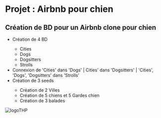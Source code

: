 
<h1>Projet : Airbnb pour chien</h1>

<h2>Création de BD pour un Airbnb clone pour chien</h2>


<ul>
  <li>Création de 4 BD</li>
    <ul>
      <li>Cities</li>
      <li>Dogs</li>
      <li>Dogsitters</li>
      <li>Strolls</li>
    </ul>

  <li>Connexion de 'Cities' dans 'Dogs' | Cities' dans 'Dogsitters' | 'Cities', 'Dogs', 'Dogsitters' dans 'Strolls'</li>
  <li>Création de 3 seeds</li>
    <ul>
      <li>Création de 2 Villes</li>
      <li>Création de 5 chiens et 5 Gardes chien</li>
      <li>Création de 3 balades</li>
    </ul>
</ul>

  <img src="https://www.thehackingproject.org/packs/packs/static_pages/assets/images/logo_black-3d6bec995368618a7e9f44536410ae0a.png" alt="logoTHP">
